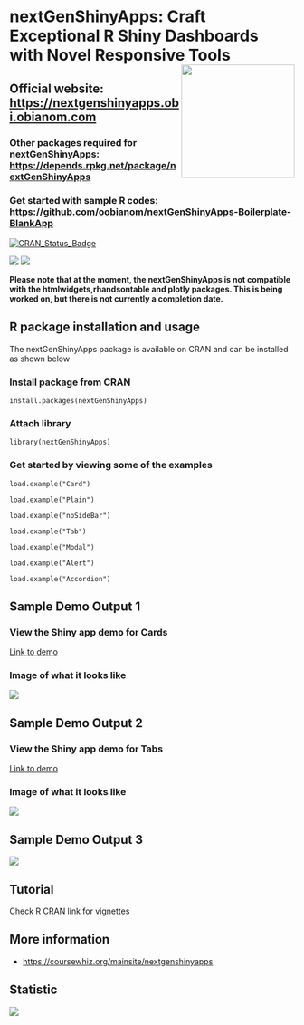 # nextGenShinyApps: Craft Exceptional R Shiny Dashboards with Novel Responsive Tools <img src="https://coursewhiz.org/shinyappsampleso/hex-nextGenShinyApps.png" width="200" align="right" >
## Official website: https://nextgenshinyapps.obi.obianom.com
### Other packages required for nextGenShinyApps: https://depends.rpkg.net/package/nextGenShinyApps

### Get started with sample R codes: <br>https://github.com/oobianom/nextGenShinyApps-Boilerplate-BlankApp



[![CRAN\_Status\_Badge](https://www.r-pkg.org/badges/version/nextGenShinyApps)](https://cran.r-project.org/package=nextGenShinyApps)

![](https://nextgenshinyapps.obi.obianom.com/nextgenshinyapp-3.png)
![](https://nextgenshinyapps.obi.obianom.com/designs/card-design.png)

__Please note that at the moment, the nextGenShinyApps is not compatible with the htmlwidgets,rhandsontable and plotly packages. This is being worked on, but there is not currently a completion date.__

## R package installation and usage
The nextGenShinyApps package is available on CRAN and can be installed as shown below

### Install package from CRAN

`install.packages(nextGenShinyApps)`

### Attach library 

`library(nextGenShinyApps)`



### Get started by viewing some of the examples

`load.example("Card")`

`load.example("Plain")`

`load.example("noSideBar")`

`load.example("Tab")`

`load.example("Modal")`

`load.example("Alert")`

`load.example("Accordion")`


## Sample Demo Output 1

### View the Shiny app demo for Cards

[Link to demo](https://r2apps.shinyapps.io/nextgenshinyapps-card/)

### Image of what it looks like

![](https://nextgenshinyapps.obi.obianom.com/nextgenshinyapps.png)

## Sample Demo Output 2

### View the Shiny app demo for Tabs

[Link to demo](https://r2apps.shinyapps.io/nextgenshinyapps-tab/)

### Image of what it looks like

![](https://nextgenshinyapps.obi.obianom.com/nextgenshinyapps3.png)

## Sample Demo Output 3

![](https://nextgenshinyapps.obi.obianom.com/nextgenshinyapps1.png)


## Tutorial

Check R CRAN link for vignettes
 
## More information
 
 - https://coursewhiz.org/mainsite/nextgenshinyapps

## Statistic

[![](https://cranlogs.r-pkg.org/badges/nextGenShinyApps)](https://cran.r-project.org/package=nextGenShinyApps)



